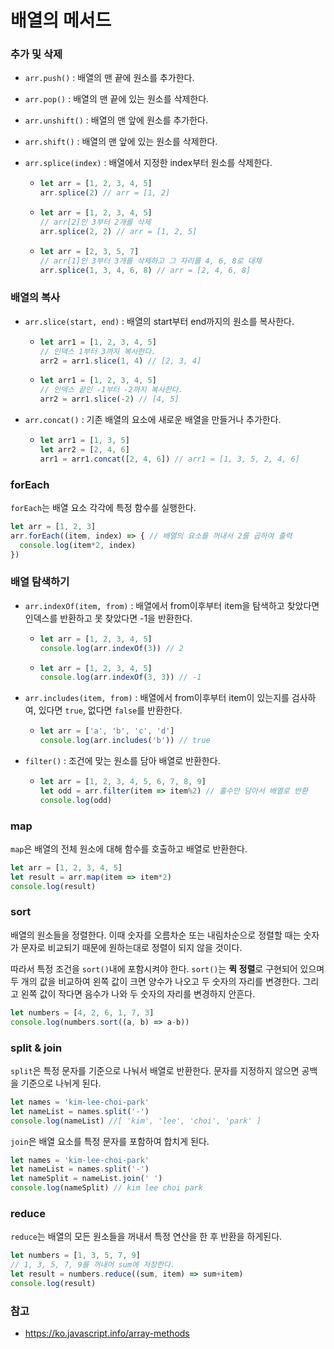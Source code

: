 # 배열의 메서드



### 추가 및 삭제

- `arr.push()` : 배열의 맨 끝에 원소를 추가한다.

- `arr.pop()` : 배열의 맨 끝에 있는 원소를 삭제한다.

- `arr.unshift()` : 배열의 맨 앞에 원소를 추가한다.

- `arr.shift()` : 배열의 맨 앞에 있는 원소를 삭제한다.

- `arr.splice(index)` : 배열에서 지정한 index부터 원소를 삭제한다.

  - ```javascript
    let arr = [1, 2, 3, 4, 5]
    arr.splice(2) // arr = [1, 2]
    ```

  - ```javascript
    let arr = [1, 2, 3, 4, 5]
    // arr[2]인 3부터 2개를 삭제
    arr.splice(2, 2) // arr = [1, 2, 5]
    ```

  - ```javascript
    let arr = [2, 3, 5, 7]
    // arr[1]인 3부터 3개를 삭제하고 그 자리를 4, 6, 8로 대체
    arr.splice(1, 3, 4, 6, 8) // arr = [2, 4, 6, 8]
    ```



### 배열의 복사

- `arr.slice(start, end)` : 배열의 start부터 end까지의 원소를 복사한다.

  - ```javascript
    let arr1 = [1, 2, 3, 4, 5]
    // 인덱스 1부터 3까지 복사한다. 
    arr2 = arr1.slice(1, 4) // [2, 3, 4]
    ```

  - ```javascript
    let arr1 = [1, 2, 3, 4, 5]
    // 인덱스 끝인 -1부터 -2까지 복사한다. 
    arr2 = arr1.slice(-2) // [4, 5]
    ```

- `arr.concat()` : 기존 배열의 요소에 새로운 배열을 만들거나 추가한다.

  - ```javascript
    let arr1 = [1, 3, 5]
    let arr2 = [2, 4, 6]
    arr1 = arr1.concat([2, 4, 6]) // arr1 = [1, 3, 5, 2, 4, 6]
    ```



### forEach

`forEach`는 배열 요소 각각에 특정 함수를 실행한다.

```javascript
let arr = [1, 2, 3]
arr.forEach((item, index) => { // 배열의 요소를 꺼내서 2를 곱하여 출력
  console.log(item*2, index)
})
```



### 배열 탐색하기

- `arr.indexOf(item, from)` : 배열에서 from이후부터 item을 탐색하고 찾았다면 인덱스를 반환하고 못 찾았다면 -1을 반환한다.

  - ```javascript
    let arr = [1, 2, 3, 4, 5]
    console.log(arr.indexOf(3)) // 2
    ```

  - ```javascript
    let arr = [1, 2, 3, 4, 5]
    console.log(arr.indexOf(3, 3)) // -1
    ```

- `arr.includes(item, from)` : 배열에서 from이후부터 item이 있는지를 검사하여, 있다면 `true`, 없다면 `false`를 반환한다.

  - ```javascript
    let arr = ['a', 'b', 'c', 'd']
    console.log(arr.includes('b')) // true
    ```

- `filter()` : 조건에 맞는 원소를 담아 배열로 반환한다.

  - ```javascript
    let arr = [1, 2, 3, 4, 5, 6, 7, 8, 9]
    let odd = arr.filter(item => item%2) // 홀수만 담아서 배열로 반환
    console.log(odd)
    ```



### map

`map`은 배열의 전체 원소에 대해 함수를 호출하고 배열로 반환한다.

```javascript
let arr = [1, 2, 3, 4, 5]
let result = arr.map(item => item*2)
console.log(result)
```



### sort

배열의 원소들을 정렬한다. 이때 숫자를 오름차순 또는 내림차순으로 정렬할 때는 숫자가 문자로 비교되기 때문에 원하는대로 정렬이 되지 않을 것이다. 

따라서 특정 조건을 `sort()`내에 포함시켜야 한다. `sort()`는 **퀵 정렬**로 구현되어 있으며 두 개의 값을 비교하여 왼쪽 값이 크면 양수가 나오고 두 숫자의 자리를 변경한다. 그리고 왼쪽 값이 작다면 음수가 나와 두 숫자의 자리를 변경하지 안흔다.

```javascript
let numbers = [4, 2, 6, 1, 7, 3]
console.log(numbers.sort((a, b) => a-b))
```



### split & join

`split`은 특정 문자를 기준으로 나눠서 배열로 반환한다. 문자를 지정하지 않으면 공백을 기준으로 나뉘게 된다.

```javascript
let names = 'kim-lee-choi-park'
let nameList = names.split('-')
console.log(nameList) //[ 'kim', 'lee', 'choi', 'park' ]
```

`join`은 배열 요소를 특정 문자를 포함하여 합치게 된다.

```javascript
let names = 'kim-lee-choi-park'
let nameList = names.split('-')
let nameSplit = nameList.join(' ')
console.log(nameSplit) // kim lee choi park
```



### reduce

`reduce`는 배열의 모든 원소들을 꺼내서 특정 연산을 한 후 반환을 하게된다.

```javascript
let numbers = [1, 3, 5, 7, 9]
// 1, 3, 5, 7, 9를 꺼내어 sum에 저장한다.
let result = numbers.reduce((sum, item) => sum+item)
console.log(result)
```



### 참고

- https://ko.javascript.info/array-methods